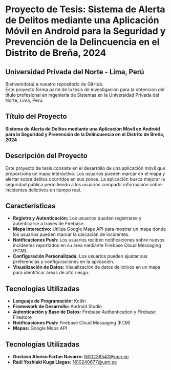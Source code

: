 # Proyecto de Tesis: Sistema de Alerta de Delitos mediante una Aplicación Móvil en Android para la Seguridad y Prevención de la Delincuencia en el Distrito de Breña, 2024

## Universidad Privada del Norte - Lima, Perú

Bienvenido(a) a nuestro repositorio de GitHub.  
Este proyecto forma parte de la tesis de investigación para la obtención del título profesional en Ingeniería de Sistemas en la Universidad Privada del Norte, Lima, Perú.

## Título del Proyecto

**Sistema de Alerta de Delitos mediante una Aplicación Móvil en Android para la Seguridad y Prevención de la Delincuencia en el Distrito de Breña, 2024**

## Descripción del Proyecto

Este proyecto de tesis consiste en el desarrollo de una aplicación móvil que proporciona un mapa interactivo. Los usuarios pueden marcar en el mapa y alertar sobre delitos ocurridos en sus zonas. La aplicación busca mejorar la seguridad pública permitiendo a los usuarios compartir información sobre incidentes delictivos en tiempo real.

## Características

- **Registro y Autenticación:** Los usuarios pueden registrarse y autenticarse a través de Firebase.
- **Mapa Interactivo:** Utiliza Google Maps API para mostrar un mapa donde los usuarios pueden marcar la ubicación de incidentes.
- **Notificaciones Push:** Los usuarios reciben notificaciones sobre nuevos incidentes reportados en su área mediante Firebase Cloud Messaging (FCM).
- **Configuración Personalizada:** Los usuarios pueden ajustar sus preferencias y configuraciones en la aplicación.
- **Visualización de Datos:** Visualización de datos delictivos en un mapa para identificar áreas de alto riesgo.

## Tecnologías Utilizadas

- **Lenguaje de Programación:** Kotlin
- **Framework de Desarrollo:** Android Studio
- **Autenticación y Base de Datos:** Firebase Authentication y Firebase Firestore
- **Notificaciones Push:** Firebase Cloud Messaging (FCM)
- **Mapas:** Google Maps API

## Tecnologías Utilizadas
- **Gustavo Alonso Farfan Navarro:** N00236543@upn.pe
- **Raúl Yoshiaki Kuga Llagas:** N00240677@upn.pe
